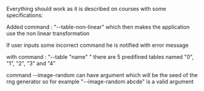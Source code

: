 Everything should work as it is described on courses with some specifications:

Added command : "--table-non-linear" which then makes the application use the non linear transformation

If user inputs some incorrect command he is notified with error message

with command : "--table "name" " there are 5 predifined tables named "0", "1", "2", "3" and "4" 

command --image-random can have argument which will be the seed of the rng generator so for example "--image-random abcde" is a valid argument
